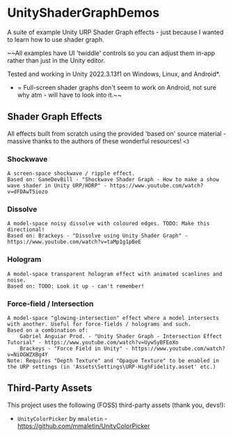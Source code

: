 # UnityShaderGraphDemos
A suite of example Unity URP Shader Graph effects - just because I wanted to learn how to use shader graph.

~~All examples have UI 'twiddle' controls so you can adjust them in-app rather than just in the Unity editor.

Tested and working in Unity 2022.3.13f1 on Windows, Linux, and Android*.

* = Full-screen shader graphs don't seem to work on Android, not sure why atm - will have to look into it.~~

## Shader Graph Effects
All effects built from scratch using the provided 'based on' source material - massive thanks to the authors of these wonderful resources! `<3` 

### Shockwave
	A screen-space shockwave / ripple effect.
	Based on: GameDevBill - "Shockwave Shader Graph - How to make a show wave shader in Unity URP/HDRP" - https://www.youtube.com/watch?v=dFDAwT5iozo
	
### Dissolve
	A model-space noisy dissolve with coloured edges. TODO: Make this directional!
	Based on: Brackeys - "Dissolve using Unity Shader Graph" - https://www.youtube.com/watch?v=taMp1g1pBeE

### Hologram
	A model-space transparent hologram effect with animated scanlines and noise.
	Based on: TODO: Look it up - can't remember!

### Force-field / Intersection
	A model-space "glowing-intersection" effect where a model intersects with another. Useful for force-fields / holograms and such.
	Based on a combination of:
		Gabriel Anguiar Prod. - "Unity Shader Graph - Intersection Effect Tutorial" - https://www.youtube.com/watch?v=Uyw5yBFEoXo
		Brackeys - "Force Field in Unity" - https://www.youtube.com/watch?v=NiOGWZXBg4Y
	Note: Requires "Depth Texture" and "Opaque Texture" to be enabled in the URP settings (in 'Assets\Settings\URP-HighFidelity.asset' etc.)
	
	
## Third-Party Assets
This project uses the following (FOSS) third-party assets (thank you, devs!):

- `UnityColorPicker` by `mmaletin` - https://github.com/mmaletin/UnityColorPicker	
